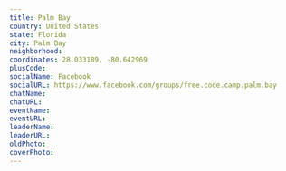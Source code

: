 ```yaml
---
title: Palm Bay
country: United States
state: Florida
city: Palm Bay
neighborhood: 
coordinates: 28.033189, -80.642969
plusCode:
socialName: Facebook
socialURL: https://www.facebook.com/groups/free.code.camp.palm.bay
chatName:
chatURL:
eventName:
eventURL:
leaderName:
leaderURL:
oldPhoto: 
coverPhoto:
---
```

